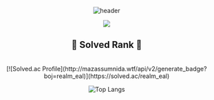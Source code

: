 <div align="center">

![header](https://capsule-render.vercel.app/api?type=Waving&color=gradient&height=300&section=header&text=meal's%20Github&fontSize=82)

<img src="https://img.shields.io/badge/react-20232a.svg?style=for-the-badge&logo=react&logoColor=61DAFB" />

## 🚀 Solved Rank 🚀
<br/>
[![Solved.ac Profile](http://mazassumnida.wtf/api/v2/generate_badge?boj=realm_eal)](https://solved.ac/realm_eal)

![Top Langs](https://github-readme-stats.vercel.app/api/top-langs/?username=minkimgyu&layout=compact)

</div>

<!--
**minkimgyu/minkimgyu** is a ✨ _special_ ✨ repository because its `README.md` (this file) appears on your GitHub profile.

Here are some ideas to get you started:

- 🔭 I’m currently working on ...
- 🌱 I’m currently learning ...
- 👯 I’m looking to collaborate on ...
- 🤔 I’m looking for help with ...
- 💬 Ask me about ...
- 📫 How to reach me: ...
- 😄 Pronouns: ...
- ⚡ Fun fact: ...
-->
